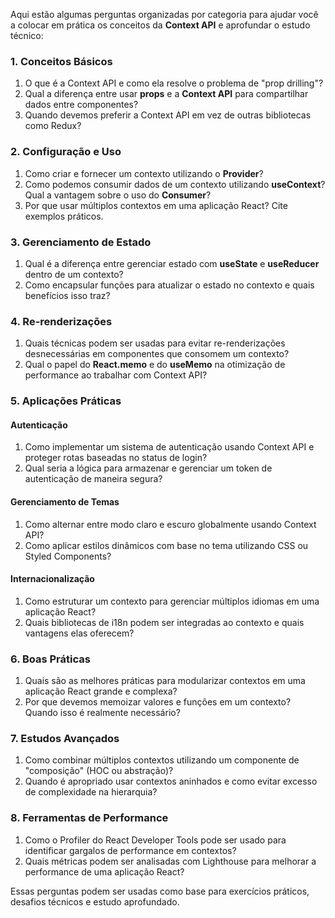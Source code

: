 
Aqui estão algumas perguntas organizadas por categoria para ajudar você a colocar em prática os conceitos da **Context API** e aprofundar o estudo técnico:

### **1. Conceitos Básicos**

1. O que é a Context API e como ela resolve o problema de "prop drilling"?
2. Qual a diferença entre usar **props** e a **Context API** para compartilhar dados entre componentes?
3. Quando devemos preferir a Context API em vez de outras bibliotecas como Redux?

### **2. Configuração e Uso**

1. Como criar e fornecer um contexto utilizando o **Provider**?
2. Como podemos consumir dados de um contexto utilizando **useContext**? Qual a vantagem sobre o uso do **Consumer**?
3. Por que usar múltiplos contextos em uma aplicação React? Cite exemplos práticos.

### **3. Gerenciamento de Estado**

1. Qual é a diferença entre gerenciar estado com **useState** e **useReducer** dentro de um contexto?
2. Como encapsular funções para atualizar o estado no contexto e quais benefícios isso traz?

### **4. Re-renderizações**

1. Quais técnicas podem ser usadas para evitar re-renderizações desnecessárias em componentes que consomem um contexto?
2. Qual o papel do **React.memo** e do **useMemo** na otimização de performance ao trabalhar com Context API?

### **5. Aplicações Práticas**

#### **Autenticação**

1. Como implementar um sistema de autenticação usando Context API e proteger rotas baseadas no status de login?
2. Qual seria a lógica para armazenar e gerenciar um token de autenticação de maneira segura?

#### **Gerenciamento de Temas**

1. Como alternar entre modo claro e escuro globalmente usando Context API?
2. Como aplicar estilos dinâmicos com base no tema utilizando CSS ou Styled Components?

#### **Internacionalização**

1. Como estruturar um contexto para gerenciar múltiplos idiomas em uma aplicação React?
2. Quais bibliotecas de i18n podem ser integradas ao contexto e quais vantagens elas oferecem?

### **6. Boas Práticas**

1. Quais são as melhores práticas para modularizar contextos em uma aplicação React grande e complexa?
2. Por que devemos memoizar valores e funções em um contexto? Quando isso é realmente necessário?

### **7. Estudos Avançados**

1. Como combinar múltiplos contextos utilizando um componente de "composição" (HOC ou abstração)?
2. Quando é apropriado usar contextos aninhados e como evitar excesso de complexidade na hierarquia?

### **8. Ferramentas de Performance**

1. Como o Profiler do React Developer Tools pode ser usado para identificar gargalos de performance em contextos?
2. Quais métricas podem ser analisadas com Lighthouse para melhorar a performance de uma aplicação React?

Essas perguntas podem ser usadas como base para exercícios práticos, desafios técnicos e estudo aprofundado.


